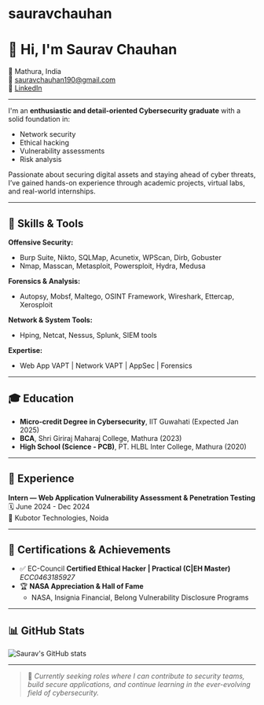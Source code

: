 # sauravchauhan
# 👋 Hi, I'm Saurav Chauhan

📍 Mathura, India  
📧 sauravchauhan190@gmail.com  
🔗 [LinkedIn](https://www.linkedin.com/in/saurav-chauhan-252a711a0/)

---

I'm an **enthusiastic and detail-oriented Cybersecurity graduate** with a solid foundation in:

- Network security
- Ethical hacking
- Vulnerability assessments
- Risk analysis

Passionate about securing digital assets and staying ahead of cyber threats, I’ve gained hands-on experience through academic projects, virtual labs, and real-world internships.

---

## 🧠 Skills & Tools

**Offensive Security:**
- Burp Suite, Nikto, SQLMap, Acunetix, WPScan, Dirb, Gobuster  
- Nmap, Masscan, Metasploit, Powersploit, Hydra, Medusa

**Forensics & Analysis:**
- Autopsy, Mobsf, Maltego, OSINT Framework, Wireshark, Ettercap, Xerosploit

**Network & System Tools:**
- Hping, Netcat, Nessus, Splunk, SIEM tools

**Expertise:**
- Web App VAPT | Network VAPT | AppSec | Forensics

---

## 🎓 Education

- **Micro-credit Degree in Cybersecurity**, IIT Guwahati (Expected Jan 2025)
- **BCA**, Shri Giriraj Maharaj College, Mathura (2023)
- **High School (Science - PCB)**, PT. HLBL Inter College, Mathura (2020)

---

## 💼 Experience

**Intern — Web Application Vulnerability Assessment & Penetration Testing**  
🗓️ June 2024 - Dec 2024  
📍 Kubotor Technologies, Noida

---

## 🏅 Certifications & Achievements

- ✅ EC-Council **Certified Ethical Hacker | Practical (C|EH Master)**  
  *ECC0463185927*
- 🏆 **NASA Appreciation & Hall of Fame**
  - NASA, Insignia Financial, Belong Vulnerability Disclosure Programs

---

## 📊 GitHub Stats

![Saurav's GitHub stats](https://github-readme-stats.vercel.app/api?username=sauravchauhan&show_icons=true&theme=radical)

---

> 🌱 *Currently seeking roles where I can contribute to security teams, build secure applications, and continue learning in the ever-evolving field of cybersecurity.*

